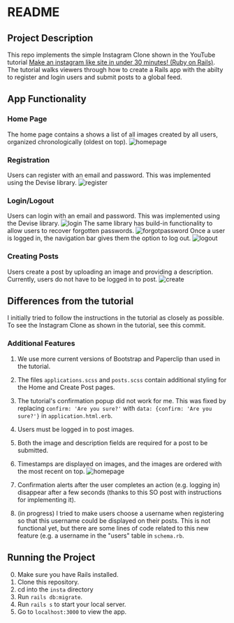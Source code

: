 # README

## Project Description

This repo implements the simple Instagram Clone shown in the YouTube tutorial [Make an instagram like site in under 30 minutes! (Ruby on Rails)](https://www.youtube.com/watch?v=MpFO4Zr0EPE). The tutorial walks viewers through how to create a Rails app with the abilty to register and login users and submit posts to a global feed.



## App Functionality

### Home Page
The home page contains a  shows a list of all images created by all users, organized chronologically (oldest on top). 
![homepage](https://user-images.githubusercontent.com/12390123/30258758-0cadef6a-9671-11e7-8f04-7d46c13421d6.PNG)

### Registration
Users can register with an email and password. This was implemented using the Devise library.
![register](https://user-images.githubusercontent.com/12390123/30258757-0cab6d80-9671-11e7-881b-f2084c0d7bf2.PNG)

### Login/Logout
Users can login with an email and password. This was implemented using the Devise library.
![login](https://user-images.githubusercontent.com/12390123/30258760-0cbfc7f8-9671-11e7-96ff-2deeb8595328.PNG)
The same library has build-in functionality to allow users to recover forgotten passwords.
![forgotpassword](https://user-images.githubusercontent.com/12390123/30258863-de3235be-9671-11e7-8c77-35c3700c244c.PNG)
Once a user is logged in, the navigation bar gives them the option to log out.
![logout](https://user-images.githubusercontent.com/12390123/30258759-0cbf1e0c-9671-11e7-8744-64461bb29b1e.PNG)

### Creating Posts
Users create a post by uploading an image and providing a description. Currently, users do not have to be logged in to post. 
![create](https://user-images.githubusercontent.com/12390123/30258756-0ca86d6a-9671-11e7-973f-4b9ce4165222.PNG)


## Differences from the tutorial

I initially tried to follow the instructions in the tutorial as closely as possible. To see the Instagram Clone as shown in the tutorial, see this commit.

### Additional Features

1. We use more current versions of Bootstrap and Paperclip than used in the tutorial.

2. The files `applications.scss` and `posts.scss` contain additional styling for the Home and Create Post pages.

3. The tutorial's confirmation popup did not work for me. This was fixed by replacing `confirm: 'Are you sure?'` with 		 `data: {confirm: 'Are you sure?'}` in `application.html.erb`.

4. Users must be logged in to post images.

5. Both the image and description fields are required for a post to be submitted.

6. Timestamps are displayed on images, and the images are ordered with the most recent on top.
![homepage](https://user-images.githubusercontent.com/12390123/30258758-0cadef6a-9671-11e7-8f04-7d46c13421d6.PNG)

7. Confirmation alerts after the user completes an action (e.g. logging in) disappear after a few seconds (thanks to this SO post with instructions for implementing it).

8. (in progress) I tried to make users choose a username when registering so that this username could be displayed on their posts. This is not functional yet, but there are some lines of code related to this new feature (e.g. a username in the "users" table in `schema.rb`.



## Running the Project

0. Make sure you have Rails installed.
1. Clone this repository. 
2. cd into the `insta` directory
3. Run `rails db:migrate`.
4. Run `rails s` to start your local server.
5. Go to `localhost:3000` to view the app.
